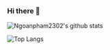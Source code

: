 ### Hi there 👋
![Ngoanpham2302's github stats](https://github-readme-stats.vercel.app/api?username=ngoanpham2302&show_icons=true&theme=radical)

![Top Langs](https://github-readme-stats.vercel.app/api/top-langs/?username=ngoanpham2302&layout=compact&theme=radical)


<!--
**ngoanpham2302/ngoanpham2302** is a ✨ _special_ ✨ repository because its `README.md` (this file) appears on your GitHub profile.

Here are some ideas to get you started:

- 🔭 I’m currently working on ...
- 🌱 I’m currently learning ...
- 👯 I’m looking to collaborate on ...
- 🤔 I’m looking for help with ...
- 💬 Ask me about ...
- 📫 How to reach me: ...
- 😄 Pronouns: ...
- ⚡ Fun fact: ...
-->
